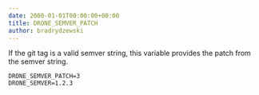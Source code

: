 ```yaml
---
date: 2000-01-01T00:00:00+00:00
title: DRONE_SEMVER_PATCH
author: bradrydzewski
---
```


If the git tag is a valid semver string, this variable provides the patch from the semver string.

```
DRONE_SEMVER_PATCH=3
DRONE_SEMVER=1.2.3
```
